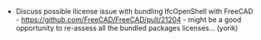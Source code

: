* Discuss possible llicense issue with bundling IfcOpenShell with FreeCAD - https://github.com/FreeCAD/FreeCAD/pull/21204 - might be a good opportunity to re-assess all the bundled packages licenses... (yorik)
